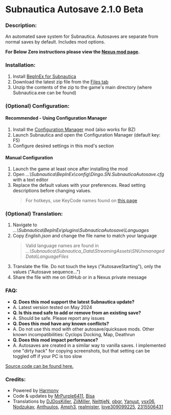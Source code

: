 ﻿# **Subnautica Autosave 2.1.0 Beta**

### **Description:**

An automated save system for Subnautica. Autosaves are separate from normal saves by default. Includes mod options.

**For Below Zero instructions please view the [Nexus mod page](https://www.nexusmods.com/subnauticabelowzero/mods/359).**

### **Installation:**

1. Install [BepInEx for Subnautica](https://www.nexusmods.com/subnautica/mods/1108)
2. Download the latest zip file from the [Files tab](https://www.nexusmods.com/subnautica/mods/237/?tab=files)
3. Unzip the contents of the zip to the game's main directory (where Subnautica.exe can be found)

### **(Optional) Configuration:**

#### Recommended - Using Configuration Manager

1. Install the [Configuration Manager](https://www.nexusmods.com/subnautica/mods/1112) mod (also works for BZ)
2. Launch Subnautica and open the Configuration Manager (default key: F5)
3. Configure desired settings in this mod's section

#### Manual Configuration

1. Launch the game at least once after installing the mod
2. Open *...\Subnautica\BepInEx\config\Dingo.SN.SubnauticaAutosave.cfg* with a text editor
3. Replace the default values with your preferences. Read setting descriptions before changing values.
    > For hotkeys, use KeyCode names found on [this page](https://docs.unity3d.com/ScriptReference/KeyCode.html)

### **(Optional) Translation:**

1. Navigate to *...\Subnautica\BepInEx\plugins\SubnauticaAutosave\Languages*
2. Copy *English.json* and change the file name to match your language
    > Valid language names are found in *...\Subnautica\Subnautica_Data\StreamingAssets\SNUnmanagedData\LanguageFiles*
3. Translate the file. Do not touch the keys ("AutosaveStarting"), only the values ("Autosave sequence...")
4. Share the file with me on GitHub or in a Nexus private message

### **FAQ:**

- **Q. Does this mod support the latest Subnautica update?**
- A. Latest version tested on May 2024
- **Q. Is this mod safe to add or remove from an existing save?**
- A. Should be safe. Please report any issues
- **Q. Does this mod have any known conflicts?**
- A. Do not use this mod with other autosave/quicksave mods. Other known incompatibilities: Cyclops Docking, Map, Deathrun
- **Q. Does this mod impact performance?**
- A. Autosaves are created in a similar way to vanilla saves. I implemented one "dirty hack" for copying screenshots, but that setting can be toggled off if your PC is too slow

[Source code can be found here.](https://github.com/DingoDjango/snAutosave)

### **Credits:**

- Powered by [Harmony](https://github.com/pardeike/Harmony)
- Code & updates by [MrPurple6411](https://github.com/MrPurple6411), [Bisa](https://github.com/Bisa)
- Translations by [DJDosKiller](https://www.nexusmods.com/users/3737367), [ZiiMiller](https://www.nexusmods.com/users/30791070), [NelttjeN](https://www.nexusmods.com/users/53071371), [obgr](https://github.com/obgr), [Yanuut](https://github.com/Yanuut), [vsx06](https://www.nexusmods.com/users/10667357), [Nodzukav](https://www.nexusmods.com/users/54008122), [Anthuulos](https://www.nexusmods.com/users/116777063), [Amph3](https://www.nexusmods.com/users/140890058), [realmister](https://www.nexusmods.com/users/11833263), [love309099225](https://github.com/love309099225), [2315506431](https://github.com/2315506431)
